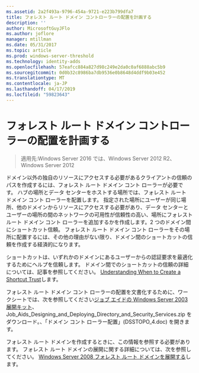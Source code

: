 ```yaml
---
ms.assetid: 2a2f493a-9796-454a-9721-e223b799dfa7
title: フォレスト ルート ドメイン コントローラーの配置を計画する
description: ''
author: MicrosoftGuyJFlo
ms.author: joflore
manager: mtillman
ms.date: 05/31/2017
ms.topic: article
ms.prod: windows-server-threshold
ms.technology: identity-adds
ms.openlocfilehash: 57eafcc884a827d98c249e2da0c0af6888abc5b9
ms.sourcegitcommit: 0d0b32c8986ba7db9536e0b8648d4ddf9b03e452
ms.translationtype: MT
ms.contentlocale: ja-JP
ms.lasthandoff: 04/17/2019
ms.locfileid: "59823643"
---
```

# <a name="planning-forest-root-domain-controller-placement"></a>フォレスト ルート ドメイン コントローラーの配置を計画する

>適用先:Windows Server 2016 では、Windows Server 2012 R2、Windows Server 2012

ドメイン以外の独自のリソースにアクセスする必要があるクライアントの信頼のパスを作成するには、フォレスト ルート ドメイン コント ローラーが必要です。 ハブの場所とデータ センターをホストする場所では、フォレスト ルート ドメイン コント ローラーを配置します。 指定された場所にユーザーが同じ場所、他のドメインからリソースにアクセスする必要があり、データ センターとユーザーの場所の間のネットワークの可用性が信頼性の高い、場所にフォレスト ルート ドメイン コント ローラーを追加するかを作成します。2 つのドメイン間にショートカット信頼。 フォレスト ルート ドメイン コント ローラーをその場所に配置するには、その他の理由がない限り、ドメイン間のショートカットの信頼を作成する経済的になります。  
  
ショートカットは、いずれかのドメインにあるユーザーからの認証要求を最適化するためにヘルプを信頼します。 ドメイン間でのショートカットの信頼の詳細については、記事を参照してください。 [Understanding When to Create a Shortcut Trust](https://go.microsoft.com/fwlink/?LinkId=107061)します。  
  
フォレスト ルート ドメイン コント ローラーの配置を文書化するために、ワークシートでは、次を参照してください[ジョブ エイドの Windows Server 2003 展開キット](https://go.microsoft.com/fwlink/?LinkID=102558)、Job_Aids_Designing_and_Deploying_Directory_and_Security_Services.zip をダウンロード。、「ドメイン コント ローラー配置」(DSSTOPO_4.doc) を開きます。  
  
フォレスト ルート ドメインを作成するときに、この情報を参照する必要があります。 フォレスト ルート ドメインの展開に関する詳細については、次を参照してください。 [Windows Server 2008 フォレスト ルート ドメインを展開する](https://technet.microsoft.com/library/cc731174.aspx)します。  
